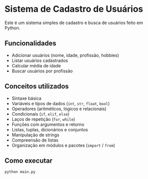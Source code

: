 # Sistema de Cadastro de Usuários

Este é um sistema simples de cadastro e busca de usuários feito em Python.

## Funcionalidades

- Adicionar usuários (nome, idade, profissão, hobbies)
- Listar usuários cadastrados
- Calcular média de idade
- Buscar usuários por profissão

## Conceitos utilizados

- Sintaxe básica
- Variáveis e tipos de dados (`int`, `str`, `float`, `bool`)
- Operadores (aritméticos, lógicos e relacionais)
- Condicionais (`if`, `elif`, `else`)
- Laços de repetição (`for`, `while`)
- Funções com argumentos e retorno
- Listas, tuplas, dicionários e conjuntos
- Manipulação de strings
- Compreensão de listas
- Organização em módulos e pacotes (`import` / `from`)

## Como executar

```bash
python main.py
